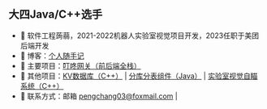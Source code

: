 ## 大四Java/C++选手

- 🐧 软件工程蒟蒻，2021-2022机器人实验室视觉项目开发，2023任职于美团后端开发
- 🌱 博客：<a href="https://pcpengchang.github.io" target="_blank">个人随手记</a>
- 🏡 主要项目：<a href="http://120.25.220.64" target="_blank">叮咚网关（前后端全栈）</a>
- 💬 其他项目：<a href="https://github.com/pcpengchang/KV-DB" target="_blank">KV数据库（C++）</a> | <a href="https://github.com/pcpengchang/router-starter" target="_blank">分库分表组件（Java）</a> | <a href="https://github.com/pcpengchang/vision-code" target="_blank">实验室视觉自瞄系统（C++）</a> 
- 👭 联系方式：邮箱 pengchang03@foxmail.com | 
